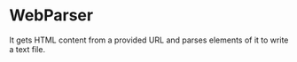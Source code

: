 # WebParser
It gets HTML content from a provided URL and  parses elements of it to write a text file.
